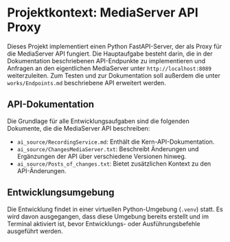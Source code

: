 # Projektkontext: MediaServer API Proxy

Dieses Projekt implementiert einen Python FastAPI-Server, der als Proxy für die MediaServer API fungiert. Die Hauptaufgabe besteht darin, die in der Dokumentation beschriebenen API-Endpunkte zu implementieren und Anfragen an den eigentlichen MediaServer unter `http://localhost:8089` weiterzuleiten.
Zum Testen und zur Dokumentation soll außerdem die unter `works/Endpoints.md` beschriebene API erweitert werden.

## API-Dokumentation

Die Grundlage für alle Entwicklungsaufgaben sind die folgenden Dokumente, die die MediaServer API beschreiben:

-   `ai_source/RecordingService.md`: Enthält die Kern-API-Dokumentation.
-   `ai_source/ChangesMediaServer.txt`: Beschreibt Änderungen und Ergänzungen der API über verschiedene Versionen hinweg.
-   `ai_source/Posts_of_changes.txt`: Bietet zusätzlichen Kontext zu den API-Änderungen.

## Entwicklungsumgebung

Die Entwicklung findet in einer virtuellen Python-Umgebung (`.venv`) statt. Es wird davon ausgegangen, dass diese Umgebung bereits erstellt und im Terminal aktiviert ist, bevor Entwicklungs- oder Ausführungsbefehle ausgeführt werden.
